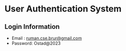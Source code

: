 # User Authentication System

## Login Information
- Email : ruman.cse.brur@gmail.com
- Password: Ostad@2023